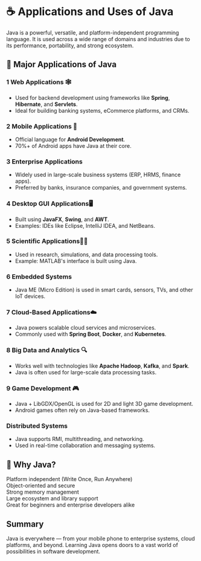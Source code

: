 # ☕ Applications and Uses of Java

Java is a powerful, versatile, and platform-independent programming language. It is used across a wide range of domains and industries due to its performance, portability, and strong ecosystem.



## 🚀 Major Applications of Java

### 1️ Web Applications 🕸️
- Used for backend development using frameworks like **Spring**, **Hibernate**, and **Servlets**.
- Ideal for building banking systems, eCommerce platforms, and CRMs.

### 2️  Mobile Applications 📳
- Official language for **Android Development**.
- 70%+ of Android apps have Java at their core.

### 3️ Enterprise Applications
- Widely used in large-scale business systems (ERP, HRMS, finance apps).
- Preferred by banks, insurance companies, and government systems.

### 4️ Desktop GUI Applications🖥️
- Built using **JavaFX**, **Swing**, and **AWT**.
- Examples: IDEs like Eclipse, IntelliJ IDEA, and NetBeans.

### 5️ Scientific Applications🧑‍🔬
- Used in research, simulations, and data processing tools.
- Example: MATLAB's interface is built using Java.

### 6️ Embedded Systems 
- Java ME (Micro Edition) is used in smart cards, sensors, TVs, and other IoT devices.

### 7️ Cloud-Based Applications☁️
- Java powers scalable cloud services and microservices.
- Commonly used with **Spring Boot**, **Docker**, and **Kubernetes**.

### 8️ Big Data and Analytics 🔍
- Works well with technologies like **Apache Hadoop**, **Kafka**, and **Spark**.
- Java is often used for large-scale data processing tasks.

### 9️ Game Development 🎮
- Java + LibGDX/OpenGL is used for 2D and light 3D game development.
- Android games often rely on Java-based frameworks.

###  Distributed Systems 
- Java supports RMI, multithreading, and networking.
- Used in real-time collaboration and messaging systems.



## 🌟 Why Java?
 Platform independent (Write Once, Run Anywhere)  
 Object-oriented and secure  
 Strong memory management  
 Large ecosystem and library support  
 Great for beginners and enterprise developers alike

## Summary
Java is everywhere — from your mobile phone to enterprise systems, cloud platforms, and beyond. Learning Java opens doors to a vast world of possibilities in software development.

